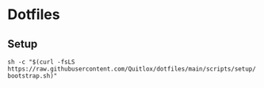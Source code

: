 # Dotfiles

## Setup
```sh -c "$(curl -fsLS https://raw.githubusercontent.com/Quitlox/dotfiles/main/scripts/setup/bootstrap.sh)"```
